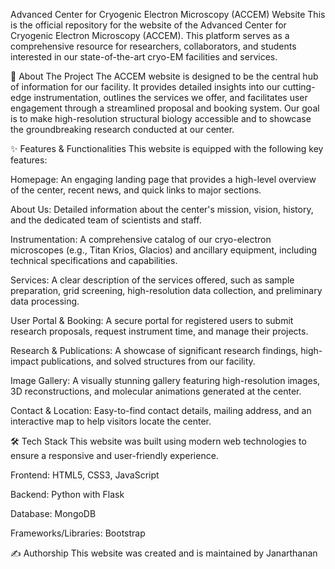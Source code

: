 Advanced Center for Cryogenic Electron Microscopy (ACCEM) Website
This is the official repository for the website of the Advanced Center for Cryogenic Electron Microscopy (ACCEM). This platform serves as a comprehensive resource for researchers, collaborators, and students interested in our state-of-the-art cryo-EM facilities and services.

🚀 About The Project
The ACCEM website is designed to be the central hub of information for our facility. It provides detailed insights into our cutting-edge instrumentation, outlines the services we offer, and facilitates user engagement through a streamlined proposal and booking system. Our goal is to make high-resolution structural biology accessible and to showcase the groundbreaking research conducted at our center.

✨ Features & Functionalities
This website is equipped with the following key features:

Homepage: An engaging landing page that provides a high-level overview of the center, recent news, and quick links to major sections.

About Us: Detailed information about the center's mission, vision, history, and the dedicated team of scientists and staff.

Instrumentation: A comprehensive catalog of our cryo-electron microscopes (e.g., Titan Krios, Glacios) and ancillary equipment, including technical specifications and capabilities.

Services: A clear description of the services offered, such as sample preparation, grid screening, high-resolution data collection, and preliminary data processing.

User Portal & Booking: A secure portal for registered users to submit research proposals, request instrument time, and manage their projects.

Research & Publications: A showcase of significant research findings, high-impact publications, and solved structures from our facility.

Image Gallery: A visually stunning gallery featuring high-resolution images, 3D reconstructions, and molecular animations generated at the center.

Contact & Location: Easy-to-find contact details, mailing address, and an interactive map to help visitors locate the center.

🛠️ Tech Stack
This website was built using modern web technologies to ensure a responsive and user-friendly experience.

Frontend: HTML5, CSS3, JavaScript

Backend: Python with Flask

Database: MongoDB

Frameworks/Libraries: Bootstrap



✍️ Authorship
This website was created and is maintained by Janarthanan
